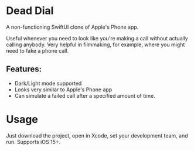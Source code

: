 # Dead Dial
A non-functioning SwiftUI clone of Apple's Phone app.

Useful whenever you need to look like you're making a call without actually calling anybody. Very helpful in filmmaking, for example, where you might need to fake a phone call.

## Features:

* Dark/Light mode supported
* Looks very similar to Apple's Phone app
* Can simulate a failed call after a specified amount of time.

# Usage

Just download the project, open in Xcode, set your development team, and run. Supports iOS 15+.
